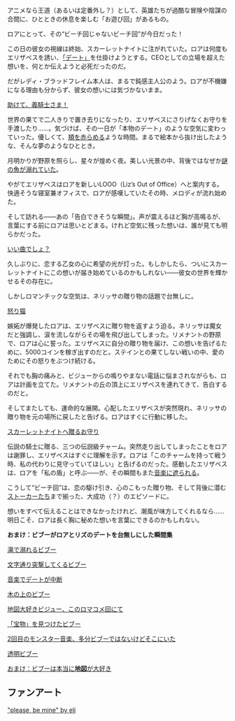 <!-- title: ロアのなんちゃってビーチ回！ -->
<!-- relationship: 片想い -->

アニメなら王道（あるいは定番外し？）として、英雄たちが過酷な冒険や陰謀の合間に、ひとときの休息を楽しむ「お遊び回」があるもの。

ロアにとって、その“ビーチ回じゃないビーチ回”が今日だった！

この日の彼女の視線は終始、スカーレットナイトに注がれていた。ロアは何度もエリザベスを誘い、[「デート」](https://www.youtube.com/live/E-LGNO7JdO4?si=Vbk-LL3ZgXoCA7FR&t=752)を仕掛けようとする。CEOとしての立場を超えた想いを、何とか伝えようと必死だったのだ。

だがレディ・ブラッドフレイム本人は、まるで鈍感主人公のよう。ロアが不機嫌になる理由も分からず、彼女の想いには気づかないまま。

[助けて、義騎士さま！](#embed:https://www.youtube.com/live/E-LGNO7JdO4?si=f4ZyMbIzEfy7R8Qr&t=2618)

世界の果てで二人きりで置き去りになったり、エリザベスにさりげなくお守りを手渡したり……。気づけば、その一日が「本物のデート」のような空気に変わっていった。優しくて、[頬を赤らめる](https://youtu.be/E-LGNO7JdO4?t=1970)ような時間。まるで絵本から抜け出したような、そんな夢のようなひととき。

月明かりが野原を照らし、星々が煌めく夜。美しい光景の中、背後ではなぜか[謎の魚が溺れていた](https://www.youtube.com/live/E-LGNO7JdO4?si=nE8smmOvqAwAw-Y&t=2017)。

やがてエリザベスはロアを新しいLOOO（Liz’s Out of Office）へと案内する。快適そうな寝室兼オフィスで、ロアが感嘆していたその時、メロディが流れ始めた。

そして訪れる――あの「告白できそうな瞬間」。声が震えるほど胸が高鳴るが、言葉にする前にロアは思いとどまる。けれど空気に残った想いは、誰が見ても明らかだった。

[いい曲でしょ？](#embed:https://www.youtube.com/live/E-LGNO7JdO4?si=D4DbO9SIH19UQouG&t=3357)

久しぶりに、恋する乙女の心に希望の光が灯った。もしかしたら、ついにスカーレットナイトにこの想いが届き始めているのかもしれない――彼女の世界を輝かせるその存在に。

しかしロマンチックな空気は、ネリッサの贈り物の話題で台無しに。

[怒り猫](#embed:https://youtu.be/E-LGNO7JdO4?t=3463)

嫉妬が爆発したロアは、エリザベスに贈り物を返すよう迫る。ネリッサは魔女だと強調し、涙を流しながらその場を飛び出してしまった。リメナントの野原で、ロアは心に誓った。エリザベスに自分の贈り物を届け、この想いを告げるために、5000コインを稼ぎ出すのだと。ステインとの果てしない戦いの中、愛のためにその怒りをぶつけ続ける。

それでも胸の痛みと、ビジューからの鳴りやまない電話に悩まされながらも、ロアは計画を立てた。リメナントの丘の頂上にエリザベスを連れてきて、告白するのだと。

そしてまたしても、運命的な展開。心配したエリザベスが突然現れ、ネリッサの贈り物を元の場所に戻したと告げる。ロアはすぐに行動に移した。

[スカーレットナイトへ贈るお守り](#embed:https://www.youtube.com/live/E-LGNO7JdO4?si=wfP3zWSaDRNYPG3F&t=8936)

伝説の騎士に贈る、三つの伝説級チャーム。突然走り出してしまったことをロアは謝罪し、エリザベスはすぐに理解を示す。ロアは「このチャームを持って戦う時、私の代わりに見守っていてほしい」と告げるのだった。感動したエリザベスは、ロアを「私の盾」と呼ぶ――が、その瞬間もまた[音楽に遮られる](https://www.youtube.com/live/E-LGNO7JdO4?si=DgHG-DiRuKREWsD8&t=9048)。

こうして“ビーチ回”は、恋の駆け引き、心のこもった贈り物、そして背後に潜む[ストーカーたち](https://www.youtube.com/live/E-LGNO7JdO4?si=EQ2iTfeEEHauBZz&t=10780)まで揃った、大成功（？）のエピソードに。

想いをすべて伝えることはできなかったけれど、潮風が味方してくれるなら……明日こそ、ロアは長く胸に秘めた想いを言葉にできるのかもしれない。

**おまけ：ビブーがロアとリズのデートを台無しにした瞬間集**

[滝で溺れるビブー](https://youtu.be/E-LGNO7JdO4?t=2021)

[文字通り突撃してくるビブー](https://youtu.be/E-LGNO7JdO4?t=2764)

[音楽でデートが中断](https://youtu.be/E-LGNO7JdO4?t=9064)

[木の上のビブー](https://youtu.be/E-LGNO7JdO4?t=10469)

[地図大好きビジュー、このロマコメ回にて](https://youtu.be/E-LGNO7JdO4?t=10487)

[「宝物」を見つけたビブー](https://youtu.be/E-LGNO7JdO4?t=10545)

[2回目のモンスター音楽、多分ビブーではないけどそこにいた](https://youtu.be/E-LGNO7JdO4?t=10566)

[透明ビブー](https://youtu.be/E-LGNO7JdO4?t=10779)

[おまけ：ビブーは本当に**地図**が大好き](https://youtu.be/E-LGNO7JdO4?t=10896)

## ファンアート

["please, be mine" by eli](https://x.com/Elisbian_/status/1930824900752838961)